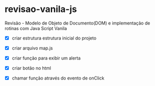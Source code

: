 # revisao-vanila-js
Revisão -  Modelo de Objeto de Documento(DOM) e implementação de rotinas com Java Script Vanila


-   [x] criar estrutura estrutura inicial do projeto
-   [x] criar arquivo map.js
-   [x] criar função para exibir um alerta
-   [x] criar botão no html
-   [x] chamar função através do evento de onClick

